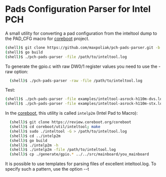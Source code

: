 Pads Configuration Parser for Intel PCH
=======================================

A small utility for converting a pad configuration from the inteltool
dump to the PAD_CFG macro for [coreboot] project.

```bash
(shell)$ git clone https://github.com/maxpoliak/pch-pads-parser.git -b stable_2.0
(shell)$ go build
(shell)$ ./pch-pads-parser -file /path/to/inteltool.log
```

To generate the gpio.c with raw DW0/1 register values you need to use
the -raw option:

```bash
  (shell)$ ./pch-pads-parser -raw -file /path/to/inteltool.log
```

Test:
```bash
(shell)$ ./pch-pads-parser -file examples/inteltool-asrock-h110m-dvs.log
(shell)$ ./pch-pads-parser -file examples/inteltool-asrock-h110m-stx.log
```

In the [coreboot], this utility is called `intelp2m` (Intel Pad to Macro):

```bash
  (shell)$ git clone https://review.coreboot.org/coreboot
  (shell)$ cd coreboot/util/inteltool; make
  (shell)$ sudo ./inteltool -G > /path/to/inteltool.log
  (shell)$ cd ../intelp2m
  (shell)$ go build
  (shell)$ ./intelp2m -h
  (shell)$ ./intelp2m -file /path/to/inteltool.log
  (shell)$ cp ./generate/gpio.* ../../src/mainboard/you_mainboard
```
It is possible to use templates for parsing files of excellent inteltool.log.
To specify such a pattern, use the option --t <template number>. For example,
using template type # 1, you can parse gpio.h from an already added board in
the coreboot project.

```bash
(shell)$ ./pch-pads-parser -h
  -t
    template type number
	0 - inteltool.log (default)
	1 - gpio.h
	2 - your template
(shell)$ ./pch-pads-parser -t 1 -file coreboot/src/mainboard/youboard/gpio.h
```
You can also add add a template to 'parser/template.go' for your file type with
the configuration of the pads.

### Supports Chipsets

  Sunrise PCH

TODO:
Lewisburg PCH, Apollo Lake SoC PCH

[coreboot]: https://github.com/coreboot/coreboot
